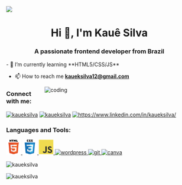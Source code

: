   <img src="https://t3.ftcdn.net/jpg/03/18/60/62/360_F_318606217_Hk8jo2MVoI33SQOkYrfOF929J7JgIP0P.jpg" align="center" width="900" >

<h1 align="center">Hi 👋, I'm Kauê Silva</h1>
<h3 align="center">A passionate frontend developer from Brazil</h3>
- 🌱 I’m currently learning **HTML5/CSS/JS**

- 📫 How to reach me **kaueksilva12@gmail.com**

<img width="400" align="right" alt="coding" src="https://www.lambdatest.com/resources/images/news24.gif">

<h3 align="left">Connect with me:</h3>
<p align="left">
 <a href="https://www.instagram.com/kaueksilva/" target="_blank"><img align="center" src="https://raw.githubusercontent.com/rahuldkjain/github-profile-readme-generator/master/src/images/icons/Social/instagram.svg" alt="kaueksilva" height="30" width="40" /></a>
<a href="https://twitter.com/kaueksilva" target="_blank"><img align="center" src="https://raw.githubusercontent.com/rahuldkjain/github-profile-readme-generator/master/src/images/icons/Social/twitter.svg" alt="kaueksilva" height="30" width="40" /></a>
<a href="https://linkedin.com/in/kaueksilva" target="_blank"><img align="center" src="https://raw.githubusercontent.com/rahuldkjain/github-profile-readme-generator/master/src/images/icons/Social/linked-in-alt.svg" alt="https://www.linkedin.com/in/kaueksilva/" height="30" width="40" /></a>
</p>

<h3 align="left">Languages and Tools:</h3>
<p align="left"> 
 <a href="https://www.w3.org/html/" target="blank" rel="noreferrer"> <img src="https://raw.githubusercontent.com/devicons/devicon/master/icons/html5/html5-original-wordmark.svg" alt="html5" width="40" height="40"/> </a>
 <a href="https://www.w3schools.com/css/" target="_blank" rel="noreferrer"> <img src="https://raw.githubusercontent.com/devicons/devicon/master/icons/css3/css3-original-wordmark.svg" alt="css3" width="40" height="40"/> </a>    
 <a href="https://developer.mozilla.org/en-US/docs/Web/JavaScript" target="_blank" rel="noreferrer"> <img src="https://raw.githubusercontent.com/devicons/devicon/master/icons/javascript/javascript-original.svg" alt="javascript" width="40" height="40"/>
  <a href="https://www.wordpress.com/" target="_blank" rel="noreferrer"> <img src="https://camo.githubusercontent.com/205d436e1627f600bf1830af5a7c981043a5ab0cf176ad708eab6acaa918dc87/68747470733a2f2f63646e2e6a7364656c6976722e6e65742f67682f64657669636f6e732f64657669636f6e2f69636f6e732f776f726470726573732f776f726470726573732d706c61696e2e737667" alt="wordpress" width="40" height="40"/> </a>
  <a href="https://git-scm.com/" target="_blank" rel="noreferrer"> <img src="https://www.vectorlogo.zone/logos/git-scm/git-scm-icon.svg" alt="git" width="40" height="40"/> </a>
  <a href="https://www.canva.com/" target="_blank" rel="noreferrer"> <img src="https://camo.githubusercontent.com/62d363c0a14641c820fbb9810a5672937c38bb73258f6a3cf2bf86b56a74f9dc/68747470733a2f2f63646e2e6a7364656c6976722e6e65742f67682f64657669636f6e732f64657669636f6e2f69636f6e732f63616e76612f63616e76612d6f726967696e616c2e737667" alt="canva" width="40" height="40"/> </a>

<p><img align="center" margin="40 0" src="https://github-readme-stats.vercel.app/api/top-langs?username=kaueksilva&show_icons=true&locale=en&layout=compact&theme=dracula" alt="kaueksilva" /></p>

<p> <img align="center" src="https://github-readme-streak-stats.herokuapp.com/?user=kaueksilva&theme=dracula" alt="kaueksilva" /></p>
